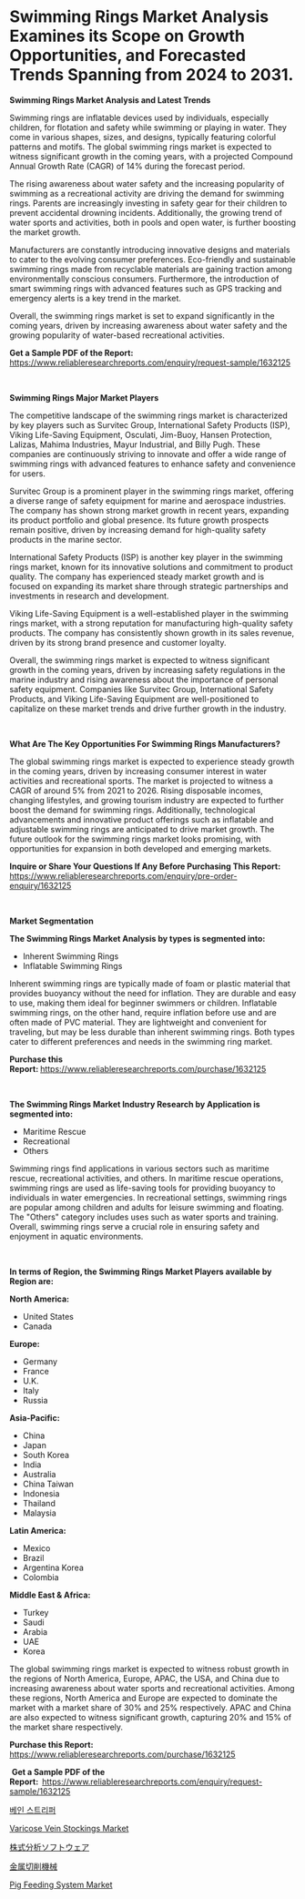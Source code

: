 <p><h1>Swimming Rings Market Analysis Examines its Scope on Growth Opportunities, and Forecasted Trends Spanning from 2024 to 2031.</h1></p><p><strong>Swimming Rings Market Analysis and Latest Trends</strong></p>
<p><p>Swimming rings are inflatable devices used by individuals, especially children, for flotation and safety while swimming or playing in water. They come in various shapes, sizes, and designs, typically featuring colorful patterns and motifs. The global swimming rings market is expected to witness significant growth in the coming years, with a projected Compound Annual Growth Rate (CAGR) of 14% during the forecast period.</p><p>The rising awareness about water safety and the increasing popularity of swimming as a recreational activity are driving the demand for swimming rings. Parents are increasingly investing in safety gear for their children to prevent accidental drowning incidents. Additionally, the growing trend of water sports and activities, both in pools and open water, is further boosting the market growth.</p><p>Manufacturers are constantly introducing innovative designs and materials to cater to the evolving consumer preferences. Eco-friendly and sustainable swimming rings made from recyclable materials are gaining traction among environmentally conscious consumers. Furthermore, the introduction of smart swimming rings with advanced features such as GPS tracking and emergency alerts is a key trend in the market.</p><p>Overall, the swimming rings market is set to expand significantly in the coming years, driven by increasing awareness about water safety and the growing popularity of water-based recreational activities.</p></p>
<p><strong>Get a Sample PDF of the Report:&nbsp;</strong> <a href="https://www.reliableresearchreports.com/enquiry/request-sample/1632125">https://www.reliableresearchreports.com/enquiry/request-sample/1632125</a></p>
<p>&nbsp;</p>
<p><strong>Swimming Rings Major Market Players</strong></p>
<p><p>The competitive landscape of the swimming rings market is characterized by key players such as Survitec Group, International Safety Products (ISP), Viking Life-Saving Equipment, Osculati, Jim-Buoy, Hansen Protection, Lalizas, Mahima Industries, Mayur Industrial, and Billy Pugh. These companies are continuously striving to innovate and offer a wide range of swimming rings with advanced features to enhance safety and convenience for users.</p><p>Survitec Group is a prominent player in the swimming rings market, offering a diverse range of safety equipment for marine and aerospace industries. The company has shown strong market growth in recent years, expanding its product portfolio and global presence. Its future growth prospects remain positive, driven by increasing demand for high-quality safety products in the marine sector.</p><p>International Safety Products (ISP) is another key player in the swimming rings market, known for its innovative solutions and commitment to product quality. The company has experienced steady market growth and is focused on expanding its market share through strategic partnerships and investments in research and development.</p><p>Viking Life-Saving Equipment is a well-established player in the swimming rings market, with a strong reputation for manufacturing high-quality safety products. The company has consistently shown growth in its sales revenue, driven by its strong brand presence and customer loyalty.</p><p>Overall, the swimming rings market is expected to witness significant growth in the coming years, driven by increasing safety regulations in the marine industry and rising awareness about the importance of personal safety equipment. Companies like Survitec Group, International Safety Products, and Viking Life-Saving Equipment are well-positioned to capitalize on these market trends and drive further growth in the industry.</p></p>
<p>&nbsp;</p>
<p><strong>What Are The Key Opportunities For Swimming Rings Manufacturers?</strong></p>
<p><p>The global swimming rings market is expected to experience steady growth in the coming years, driven by increasing consumer interest in water activities and recreational sports. The market is projected to witness a CAGR of around 5% from 2021 to 2026. Rising disposable incomes, changing lifestyles, and growing tourism industry are expected to further boost the demand for swimming rings. Additionally, technological advancements and innovative product offerings such as inflatable and adjustable swimming rings are anticipated to drive market growth. The future outlook for the swimming rings market looks promising, with opportunities for expansion in both developed and emerging markets.</p></p>
<p><strong>Inquire or Share Your Questions If Any Before Purchasing This Report:</strong> <a href="https://www.reliableresearchreports.com/enquiry/pre-order-enquiry/1632125">https://www.reliableresearchreports.com/enquiry/pre-order-enquiry/1632125</a></p>
<p>&nbsp;</p>
<p><strong>Market Segmentation</strong></p>
<p><strong>The Swimming Rings Market Analysis by types is segmented into:</strong></p>
<p><ul><li>Inherent Swimming Rings</li><li>Inflatable Swimming Rings</li></ul></p>
<p><p>Inherent swimming rings are typically made of foam or plastic material that provides buoyancy without the need for inflation. They are durable and easy to use, making them ideal for beginner swimmers or children. Inflatable swimming rings, on the other hand, require inflation before use and are often made of PVC material. They are lightweight and convenient for traveling, but may be less durable than inherent swimming rings. Both types cater to different preferences and needs in the swimming ring market.</p></p>
<p><strong>Purchase this Report:&nbsp;</strong><a href="https://www.reliableresearchreports.com/purchase/1632125">https://www.reliableresearchreports.com/purchase/1632125</a></p>
<p>&nbsp;</p>
<p><strong>The Swimming Rings Market Industry Research by Application is segmented into:</strong></p>
<p><ul><li>Maritime Rescue</li><li>Recreational</li><li>Others</li></ul></p>
<p><p>Swimming rings find applications in various sectors such as maritime rescue, recreational activities, and others. In maritime rescue operations, swimming rings are used as life-saving tools for providing buoyancy to individuals in water emergencies. In recreational settings, swimming rings are popular among children and adults for leisure swimming and floating. The "Others" category includes uses such as water sports and training. Overall, swimming rings serve a crucial role in ensuring safety and enjoyment in aquatic environments.</p></p>
<p>&nbsp;</p>
<p><strong>In terms of Region, the Swimming Rings Market Players available by Region are:</strong></p>
<p>
    <p> <strong> North America: </strong>
        <ul>
            <li>United States</li>
            <li>Canada</li>
        </ul>
        </p> 
    <p> <strong> Europe: </strong>
        <ul>
            <li>Germany</li>
            <li>France</li>
            <li>U.K.</li>
            <li>Italy</li>
            <li>Russia</li>
        </ul>
        </p> 
    <p> <strong> Asia-Pacific: </strong>
        <ul>
            <li>China</li>
            <li>Japan</li>
            <li>South Korea</li>
            <li>India</li>
            <li>Australia</li>
            <li>China Taiwan</li>
            <li>Indonesia</li>
            <li>Thailand</li>
            <li>Malaysia</li>
        </ul>
        </p> 
    <p> <strong> Latin America: </strong>
        <ul>
            <li>Mexico</li>
            <li>Brazil</li>
            <li>Argentina Korea</li>
            <li>Colombia</li>
        </ul>
        </p> 
    <p> <strong> Middle East & Africa: </strong>
        <ul>
            <li>Turkey</li>
            <li>Saudi</li>
            <li>Arabia</li>
            <li>UAE</li>
            <li>Korea</li>
        </ul>
    </p>
    </p>
<p><p>The global swimming rings market is expected to witness robust growth in the regions of North America, Europe, APAC, the USA, and China due to increasing awareness about water sports and recreational activities. Among these regions, North America and Europe are expected to dominate the market with a market share of 30% and 25% respectively. APAC and China are also expected to witness significant growth, capturing 20% and 15% of the market share respectively.</p></p>
<p><strong>Purchase this Report: </strong><a href="https://www.reliableresearchreports.com/purchase/1632125">https://www.reliableresearchreports.com/purchase/1632125</a></p>
<p>&nbsp;<strong>Get a Sample PDF of the Report:&nbsp;&nbsp;</strong><a href="https://www.reliableresearchreports.com/enquiry/request-sample/1632125">https://www.reliableresearchreports.com/enquiry/request-sample/1632125</a></p>
<p><strong></strong></p>
<p><p><a href="https://github.com/trmesnao7959541/Market-Research-Report-List-1/blob/main/94862884779.md">베인 스트리퍼</a></p><p><a href="https://github.com/sonuprakash1/Market-Research-Report-List-1/blob/main/varicose-vein-stockings-market.md">Varicose Vein Stockings Market</a></p><p><a href="https://github.com/xnljig2898992/Market-Research-Report-List-1/blob/main/33517495206.md">株式分析ソフトウェア</a></p><p><a href="https://github.com/adcxff01450218/Market-Research-Report-List-1/blob/main/48027055207.md">金属切削機械</a></p><p><a href="https://issuu.com/reportprime-2/docs/pig-feeding-system-market-size-2030.pptx">Pig Feeding System Market</a></p></p>